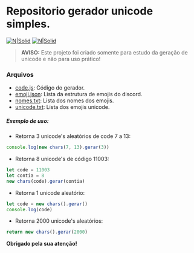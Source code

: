 # Repositorio gerador unicode simples.

[![N|Solid](https://cdn.discordapp.com/attachments/631607183301148672/724397007170568313/paypal.png)](https://www.paypal.com/cgi-bin/webscr?cmd=_donations&business=fabinhoec2210@gmail.com&item_name=F%C3%A1bio&currency_code=BRL)  [![N|Solid](https://cdn.discordapp.com/attachments/631607183301148672/724397005543178270/picpay.png)](https://app.picpay.com/user/smuu)

> **AVISO:** Este projeto foi criado somente para estudo da geração de unicode e não para uso prático!

### Arquivos
- [code.js](/code.js): Código do gerador.
- [emoji.json](/emoji.json): Lista da estrutura de emojis do discord.
- [nomes.txt](/nomes.txt): Lista dos nomes dos emojis.
- [unicode.txt](/unicode.txt): Lista dos emojis unicode.

##### Exemplo de uso:
- Retorna 3 unicode's aleatórios de code 7 a 13:
```js
console.log(new chars(7, 13).gerar(3))
```


- Retorna 8 unicode's de código 11003:
```js
let code = 11003
let contia = 8
new chars(code).gerar(contia)
```
- Retorna 1 unicode aleatório:
```js
let code = new chars().gerar()
console.log(code)
```
- Retorna 2000 unicode's aleatórios:
```js
return new chars().gerar(2000)
```

**Obrigado pela sua atenção!**
	
